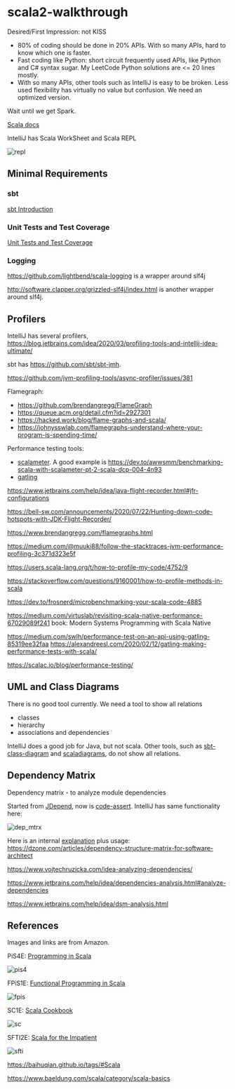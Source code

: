 # scala2-walkthrough

Desired/First Impression: not KISS
- 80% of coding should be done in 20% APIs. With so many APIs, hard to know which one is faster.
- Fast coding like Python: short circuit frequently used APIs, like Python and C# syntax sugar.
  My LeetCode Python solutions are <= 20 lines mostly.
- With so many APIs, other tools such as IntelliJ is easy to be broken. Less used flexibility
  has virtually no value but confusion. We need an optimized version.

Wait until we get Spark.

[Scala docs](https://docs.scala-lang.org/api/all.html)

IntelliJ has Scala WorkSheet and Scala REPL

![repl](docs/scala_repl.png)

## Minimal Requirements

### sbt
[sbt Introduction](docs/sbt.md)

### Unit Tests and Test Coverage
[Unit Tests and Test Coverage](docs/test-coverage.md)

### Logging
https://github.com/lightbend/scala-logging is a wrapper around slf4j

http://software.clapper.org/grizzled-slf4j/index.html is another wrapper around slf4j.

## Profilers

IntelliJ has several profilers, https://blog.jetbrains.com/idea/2020/03/profiling-tools-and-intellij-idea-ultimate/

sbt has https://github.com/sbt/sbt-jmh.

https://github.com/jvm-profiling-tools/async-profiler/issues/381

Flamegraph:
- https://github.com/brendangregg/FlameGraph
- https://queue.acm.org/detail.cfm?id=2927301
- https://hacked.work/blog/flame-graphs-and-scala/
- https://johnysswlab.com/flamegraphs-understand-where-your-program-is-spending-time/


Performance testing tools:
- [scalameter](https://github.com/scalameter/scalameter). A good example is
  https://dev.to/awwsmm/benchmarking-scala-with-scalameter-pt-2-scala-dcp-004-4n93
- [gatling](https://github.com/gatling/gatling)

https://www.jetbrains.com/help/idea/java-flight-recorder.html#jfr-configurations

https://bell-sw.com/announcements/2020/07/22/Hunting-down-code-hotspots-with-JDK-Flight-Recorder/

https://www.brendangregg.com/flamegraphs.html

https://medium.com/@muuki88/follow-the-stacktraces-jvm-performance-profiling-3c371d323e5f

https://users.scala-lang.org/t/how-to-profile-my-code/4752/9

https://stackoverflow.com/questions/9160001/how-to-profile-methods-in-scala

https://dev.to/frosnerd/microbenchmarking-your-scala-code-4885

https://medium.com/virtuslab/revisiting-scala-native-performance-67029089f241
book: Modern Systems Programming with Scala Native

https://medium.com/swlh/performance-test-on-an-api-using-gatling-85319ee32faa
https://alexandreesl.com/2020/02/12/gatling-making-performance-tests-with-scala/

https://scalac.io/blog/performance-testing/

## UML and Class Diagrams
There is no good tool currently. We need a tool to show all relations
- classes
- hierarchy
- associations and dependencies

IntelliJ does a good job for Java, but not scala. Other tools, such as
[sbt-class-diagram](https://github.com/xuwei-k/sbt-class-diagram)
and 
[scaladiagrams](https://github.com/mikeyhu/scaladiagrams),
do not show all relations.

## Dependency Matrix
Dependency matrix - to analyze module dependencies

Started from [JDepend](https://github.com/nidi3/jdepend), now is 
[code-assert](https://github.com/nidi3/code-assert). IntelliJ has same
functionality here:

![dep_mtrx](docs/dependency_matrix.png)

Here is an internal 
[explanation](http://blog.rcard.in/programming/oop/software-engineering/2017/04/10/dependency-dot.html)
plus usage: 
https://dzone.com/articles/dependency-structure-matrix-for-software-architect

https://www.vojtechruzicka.com/idea-analyzing-dependencies/

https://www.jetbrains.com/help/idea/dependencies-analysis.html#analyze-dependencies

https://www.jetbrains.com/help/idea/dsm-analysis.html


## References

Images and links are from Amazon.

PiS4E: [Programming in Scala](https://www.amazon.com/Programming-Scala-Martin-Odersky/dp/098153161X) 

![pis4](docs/programming_in_scala_4E.jpg)

FPiS1E: [Functional Programming in Scala](https://www.amazon.com/Functional-Programming-Scala-Paul-Chiusano/dp/1617290653)

![fpis](docs/functional_programming_in_scala_1E.jpg)

SC1E: [Scala Cookbook](https://www.amazon.com/Scala-Cookbook-Object-Oriented-Functional-Programming/dp/1449339611)

![sc](docs/scala_cookbook_1E.jpg)

SFTI2E: [Scala for the Impatient](https://www.amazon.com/Scala-Impatient-2nd-Cay-Horstmann/dp/0134540565)

![sfti](docs/scala_for_the_impatient_2E.jpg)

https://baihuqian.github.io/tags/#Scala

https://www.baeldung.com/scala/category/scala-basics
